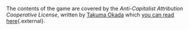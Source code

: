 The contents of the game are covered by the
*Anti-Capitalist Attribution Cooperative License*, written 
by <a class="external" href="https://noroadhome.itch.io/acaclicense">Takuma Okada</a>
which [you can read here](https://noroadhome.itch.io/acaclicense){.external}.

